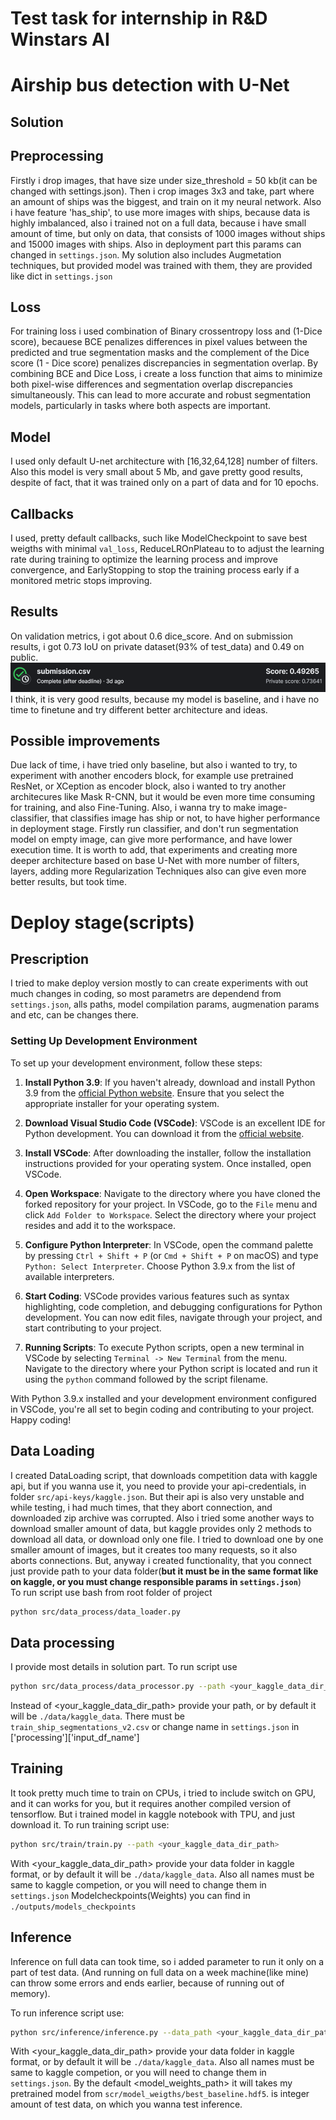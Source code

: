 # Test task for internship in R&D Winstars AI
# Airship bus detection with U-Net
## Solution
## Preprocessing 
Firstly i drop images, that have size under size_threshold = 50 kb(it can be changed with settings.json). Then i crop images 3x3 and take, part where an amount of ships was the biggest, and train on it my neural network. Also i have feature 'has_ship', to use more images with ships, because data is highly imbalanced, also i trained not on a full data, because i have small amount of time, but only on data, that consists of 1000 images without ships and 15000 images with ships. Also in deployment part this params can changed in `settings.json`. My solution also includes Augmetation techniques, but provided model was trained with them, they are provided like dict in `settings.json`  
## Loss 
For training loss i used combination of Binary crossentropy loss and (1-Dice score), becauese BCE penalizes differences in pixel values between the predicted and true segmentation masks and the complement of the Dice score (1 - Dice score) penalizes discrepancies in segmentation overlap. By combining BCE and Dice Loss, i create a loss function that aims to minimize both pixel-wise differences and segmentation overlap discrepancies simultaneously. This can lead to more accurate and robust segmentation models, particularly in tasks where both aspects are important.
## Model 
I used only default U-net architecture with [16,32,64,128] number of filters. Also this model is very small about 5 Mb, and gave pretty good results, despite of fact, that it was trained only on a part of data and for 10 epochs.
## Callbacks
I used, pretty default callbacks, such like ModelCheckpoint to save best weigths with minimal `val_loss`, ReduceLROnPlateau to to adjust the learning rate during training to optimize the learning process and improve convergence, and EarlyStopping to stop the training process early if a monitored metric stops improving.
## Results
On validation metrics, i got about 0.6 dice_score. And on submission results, i got 0.73 IoU on private dataset(93% of test_data) and 0.49 on public.
![alt text](image.png)
I think, it is very good results, because my model is baseline, and i have no time to finetune and try different better architecture and ideas.

## Possible improvements
Due lack of time, i have tried only baseline, but also i wanted to try, to experiment with another encoders block, for example use pretrained ResNet, or XCeption as encoder block, also i wanted to try another architecures like Mask R-CNN, but it would be even more time consuming for training,  and also Fine-Tuning. Also, i wanna try to make image-classifier, that classifies image has ship or not, to have higher performance in deployment stage. Firstly run classifier, and don't run segmentation model on empty image, can give more performance, and have lower execution time. It is worth to add, that experiments and creating more deeper architecture based on base U-Net with more number of filters, layers, adding more Regularization Techniques also can give even more better results, but took time.

# Deploy stage(scripts)
## Prescription
I tried to make deploy version mostly to can create experiments with out much changes in coding, so most parametrs are dependend from `settings.json`, alls paths, model compilation params, augmenation params and etc, can be changes there.

### Setting Up Development Environment

To set up your development environment, follow these steps:

1. **Install Python 3.9**: If you haven't already, download and install Python 3.9 from the [official Python website](https://www.python.org/downloads/release/python-3916/). Ensure that you select the appropriate installer for your operating system.

2. **Download Visual Studio Code (VSCode)**: VSCode is an excellent IDE for Python development. You can download it from the [official website](https://code.visualstudio.com/Download).

3. **Install VSCode**: After downloading the installer, follow the installation instructions provided for your operating system. Once installed, open VSCode.

4. **Open Workspace**: Navigate to the directory where you have cloned the forked repository for your project. In VSCode, go to the `File` menu and click `Add Folder to Workspace`. Select the directory where your project resides and add it to the workspace.

5. **Configure Python Interpreter**: In VSCode, open the command palette by pressing `Ctrl + Shift + P` (or `Cmd + Shift + P` on macOS) and type `Python: Select Interpreter`. Choose Python 3.9.x from the list of available interpreters.

6. **Start Coding**: VSCode provides various features such as syntax highlighting, code completion, and debugging configurations for Python development. You can now edit files, navigate through your project, and start contributing to your project.

7. **Running Scripts**: To execute Python scripts, open a new terminal in VSCode by selecting `Terminal -> New Terminal` from the menu. Navigate to the directory where your Python script is located and run it using the `python` command followed by the script filename.

With Python 3.9.x installed and your development environment configured in VSCode, you're all set to begin coding and contributing to your project. Happy coding!

## Data Loading 
I created DataLoading script, that downloads competition data with kaggle api, but if you wanna use it, you need to provide your api-credentials, in folder `src/api-keys/kaggle.json`. But their api is also very unstable and while testing, i had much times, that they abort connection, and downloaded zip archive was corrupted. Also i tried some another ways to download smaller amount of data, but kaggle provides only 2 methods to download all data, or download only one file. I tried to download one by one smaller amount of images, but it creates too many requests, so it also aborts connections. But, anyway i created functionality, that you connect just provide path to your data folder(<b>but it must be in the same format like on kaggle, or you must change responsible params in `settings.json`</b>)  
To run script use bash from root folder of project
```bash
python src/data_process/data_loader.py 
```
## Data processing
I provide most details in solution part. 
To run script use 

```bash
python src/data_process/data_processor.py --path <your_kaggle_data_dir_path>
```
Instead of <your_kaggle_data_dir_path> provide your path, or by default it will be `./data/kaggle_data`. There must be `train_ship_segmentations_v2.csv` or change name in `settings.json` in ['processing']['input_df_name']

## Training 
It took pretty much time to train on CPUs, i tried to include switch on GPU, and it can works for you, but it requires another compiled version of tensorflow. But i trained model in kaggle notebook with TPU, and just download it.
To run training script use:
```bash
python src/train/train.py --path <your_kaggle_data_dir_path>
```
With <your_kaggle_data_dir_path> provide your data folder in kaggle format, or by default it will be `./data/kaggle_data`. Also all names must be same to kaggle competion, or you will need to change them in `settings.json`
Modelcheckpoints(Weights) you can find in `./outputs/models_checkpoints`
## Inference 
Inference on full data can took time, so i added parameter to run it only on a part of test data. (And running on full data on a week machine(like mine) can throw some errors and ends earlier, because of running out of memory). 

To run inference script use:

```bash
python src/inference/inference.py --data_path <your_kaggle_data_dir_path> --model_weights_path <model_weights_path> --amount <amount>
```
With <your_kaggle_data_dir_path> provide your data folder in kaggle format, or by default it will be `./data/kaggle_data`. Also all names must be same to kaggle competion, or you will need to change them in `settings.json`. By the default <model_weights_path> it will takes my pretrained model from `scr/model_weigths/best_baseline.hdf5`. <amount> is integer amount of test data, on which you wanna test inference.

